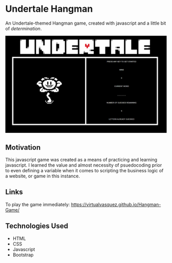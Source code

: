 # Undertale Hangman

An Undertale-themed Hangman game, created with javascript and a little bit of _determination_. 

![Start](assets/images/main.png "Start Screen")

## Motivation

This javascript game was created as a means of practicing and learning javascript. I learned the value and almost necessity of psuedocoding prior to even defining a variable when it comes to scripting the business logic of a website, or game in this instance. 

## Links

To play the game immediately: https://virtualvasquez.github.io/Hangman-Game/

## Technologies Used

* HTML
* CSS
* Javascript
* Bootstrap


